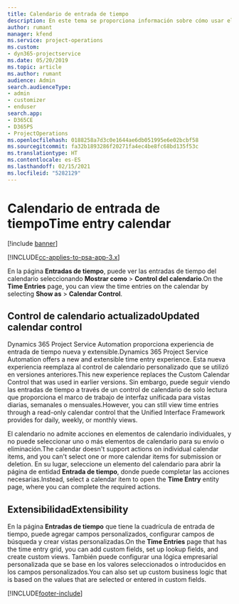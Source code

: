 ```yaml
---
title: Calendario de entrada de tiempo
description: En este tema se proporciona información sobre cómo usar el calendario de entrada de tiempo.
author: rumant
manager: kfend
ms.service: project-operations
ms.custom:
- dyn365-projectservice
ms.date: 05/20/2019
ms.topic: article
ms.author: rumant
audience: Admin
search.audienceType:
- admin
- customizer
- enduser
search.app:
- D365CE
- D365PS
- ProjectOperations
ms.openlocfilehash: 0188258a7d3c0e1644ae6db051995e6e02bcbf58
ms.sourcegitcommit: fa32b1893286f20271fa4ec4be8fc68bd135f53c
ms.translationtype: HT
ms.contentlocale: es-ES
ms.lasthandoff: 02/15/2021
ms.locfileid: "5282129"
---
```

# <a name="time-entry-calendar"></a><span data-ttu-id="8127b-103">Calendario de entrada de tiempo</span><span class="sxs-lookup"><span data-stu-id="8127b-103">Time entry calendar</span></span>

[!include [banner](../includes/psa-now-project-operations.md)]

[!INCLUDE[cc-applies-to-psa-app-3.x](../includes/cc-applies-to-psa-app-3x.md)]

<span data-ttu-id="8127b-104">En la página **Entradas de tiempo**, puede ver las entradas de tiempo del calendario seleccionando **Mostrar como** \> **Control del calendario**.</span><span class="sxs-lookup"><span data-stu-id="8127b-104">On the **Time Entries** page, you can view the time entries on the calendar by selecting **Show as** \> **Calendar Control**.</span></span>

## <a name="updated-calendar-control"></a><span data-ttu-id="8127b-105">Control de calendario actualizado</span><span class="sxs-lookup"><span data-stu-id="8127b-105">Updated calendar control</span></span>

<span data-ttu-id="8127b-106">Dynamics 365 Project Service Automation proporciona experiencia de entrada de tiempo nueva y extensible.</span><span class="sxs-lookup"><span data-stu-id="8127b-106">Dynamics 365 Project Service Automation offers a new and extensible time entry experience.</span></span> <span data-ttu-id="8127b-107">Esta nueva experiencia reemplaza al control de calendario personalizado que se utilizó en versiones anteriores.</span><span class="sxs-lookup"><span data-stu-id="8127b-107">This new experience replaces the Custom Calendar Control that was used in earlier versions.</span></span> <span data-ttu-id="8127b-108">Sin embargo, puede seguir viendo las entradas de tiempo a través de un control de calendario de solo lectura que proporciona el marco de trabajo de interfaz unificada para vistas diarias, semanales o mensuales.</span><span class="sxs-lookup"><span data-stu-id="8127b-108">However, you can still view time entries through a read-only calendar control that the Unified Interface Framework provides for daily, weekly, or monthly views.</span></span>

<span data-ttu-id="8127b-109">El calendario no admite acciones en elementos de calendario individuales, y no puede seleccionar uno o más elementos de calendario para su envío o eliminación.</span><span class="sxs-lookup"><span data-stu-id="8127b-109">The calendar doesn't support actions on individual calendar items, and you can't select one or more calendar items for submission or deletion.</span></span> <span data-ttu-id="8127b-110">En su lugar, seleccione un elemento del calendario para abrir la página de entidad **Entrada de tiempo**, donde puede completar las acciones necesarias.</span><span class="sxs-lookup"><span data-stu-id="8127b-110">Instead, select a calendar item to open the **Time Entry** entity page, where you can complete the required actions.</span></span>

## <a name="extensibility"></a><span data-ttu-id="8127b-111">Extensibilidad</span><span class="sxs-lookup"><span data-stu-id="8127b-111">Extensibility</span></span>

<span data-ttu-id="8127b-112">En la página **Entradas de tiempo** que tiene la cuadrícula de entrada de tiempo, puede agregar campos personalizados, configurar campos de búsqueda y crear vistas personalizadas.</span><span class="sxs-lookup"><span data-stu-id="8127b-112">On the **Time Entries** page that has the time entry grid, you can add custom fields, set up lookup fields, and create custom views.</span></span> <span data-ttu-id="8127b-113">También puede configurar una lógica empresarial personalizada que se base en los valores seleccionados o introducidos en los campos personalizados.</span><span class="sxs-lookup"><span data-stu-id="8127b-113">You can also set up custom business logic that is based on the values that are selected or entered in custom fields.</span></span>


[!INCLUDE[footer-include](../includes/footer-banner.md)]